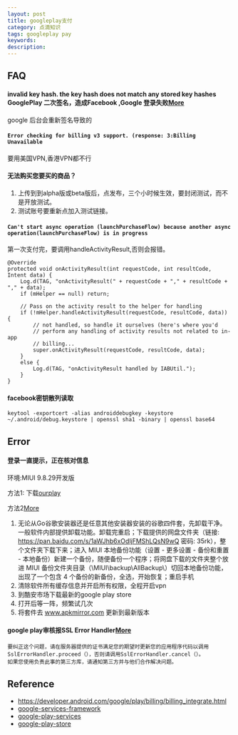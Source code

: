 ```yaml
---
layout: post
title: googleplay支付
category: 点滴知识
tags: googleplay pay
keywords: 
description: 
---
```



## FAQ

#### invalid key hash. the key hash does not match any stored key hashes GooglePlay 二次签名，造成Facebook ,Google 登录失败[More](https://blog.csdn.net/Jason_HD/article/details/124443963)

google 后台会重新签名导致的

#### `Error checking for billing v3 support. (response: 3:Billing Unavailable`

要用美国VPN,香港VPN都不行

#### 无法购买您要买的商品？

1. 上传到到alpha版或beta版后，点发布，三个小时候生效，要封闭测试，而不是开放测试。
2. 测试账号要重新点加入测试链接。

#### `Can't start async operation (launchPurchaseFlow) because another async operation(launchPurchaseFlow) is in progress`

第一次支付完，要调用handleActivityResult,否则会报错。

```
@Override  
protected void onActivityResult(int requestCode, int resultCode, Intent data) {  
    Log.d(TAG, "onActivityResult(" + requestCode + "," + resultCode + "," + data);  
    if (mHelper == null) return;  

    // Pass on the activity result to the helper for handling  
    if (!mHelper.handleActivityResult(requestCode, resultCode, data)) {  
        // not handled, so handle it ourselves (here's where you'd  
        // perform any handling of activity results not related to in-app  
        // billing...  
        super.onActivityResult(requestCode, resultCode, data);  
    }  
    else {  
        Log.d(TAG, "onActivityResult handled by IABUtil.");  
    }  
} 

``` 

#### facebook密钥散列读取

```
keytool -exportcert -alias androiddebugkey -keystore ~/.android/debug.keystore | openssl sha1 -binary | openssl base64
```


## Error

#### 登录一直提示，正在核对信息

环境:MIUI 9.8.29开发版

方法1:
下载[ourplay](https://www.ourplay.net/)

方法2[More](https://www.zhihu.com/question/48890950/answer/344714468)
1. 无论从Go谷歌安装器还是任意其他安装器安装的谷歌四件套，先卸载干净。一般软件内部提供卸载功能。卸载完重启；下载提供的网盘文件夹（链接: https://pan.baidu.com/s/1aWJhb6xOdljFMShLQsN9wQ 密码: 35rk），整个文件夹下载下来；进入 MIUI 本地备份功能（设置 - 更多设置 - 备份和重置 - 本地备份）新建一个备份，随便备份一个程序；将网盘下载的文件夹整个放进 MIUI 备份文件夹目录（\MIUI\backup\AllBackup\）切回本地备份功能，出现了一个包含 4 个备份的新备份，全选，开始恢复；重启手机
2. 清除软件所有缓存信息并开启所有权限，全程开启vpn
3. 到酷安市场下载最新的google play store
4. 打开后等一阵，频繁试几次
5. 将套件去 www.apkmirror.com 更新到最新版本

#### google play审核报SSL Error Handler[More](https://ask.dcloud.net.cn/question/52727)

```
要纠正这个问题，请在服务器提供的证书满足您的期望时更新您的应用程序代码以调用SslErrorHandler.proceed（），否则请调用SslErrorHandler.cancel（）。
如果您使用负责此事的第三方库，请通知第三方并与他们合作解决问题。
```
## Reference

* <https://developer.android.com/google/play/billing/billing_integrate.html>
* [google-services-framework](https://www.apkmirror.com/apk/google-inc/google-services-framework/)
* [google-play-services](https://www.apkmirror.com/apk/google-inc/google-play-services/)
* [google-play-store](https://www.apkmirror.com/apk/google-inc/google-play-store/)
